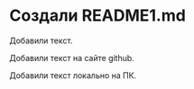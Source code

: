 ﻿# Создали README1.md

Добавили текст.

Добавили текст на сайте github.

Добавили текст локально на ПК.